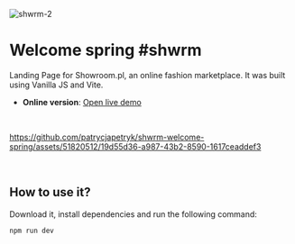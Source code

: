 
![shwrm-2](https://github.com/patrycjapetryk/shwrm-welcome-spring/assets/51820512/1f0a43dd-6d49-443b-8b93-adc6da18b371)

# Welcome spring #shwrm

Landing Page for Showroom.pl, an online fashion marketplace. It was built using Vanilla JS and Vite.

- **Online version**: [Open live demo](https://shwrm-welcome-spring.netlify.app/)

&nbsp;

https://github.com/patrycjapetryk/shwrm-welcome-spring/assets/51820512/19d55d36-a987-43b2-8590-1617ceaddef3

&nbsp;

## How to use it?

Download it, install dependencies and run the following command:

```sh
npm run dev
```
